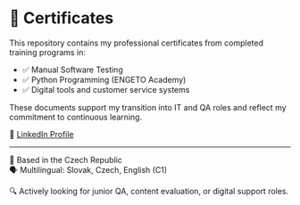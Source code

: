 # 📄 Certificates

This repository contains my professional certificates from completed training programs in:

- ✅ Manual Software Testing  
- ✅ Python Programming (ENGETO Academy)  
- ✅ Digital tools and customer service systems  

These documents support my transition into IT and QA roles and reflect my commitment to continuous learning.

📌 [LinkedIn Profile](https://www.linkedin.com/in/marian-sopoliga/)

---

📍 Based in the Czech Republic  
🗣️ Multilingual: Slovak, Czech, English (C1)

🔍 Actively looking for junior QA, content evaluation, or digital support roles.

